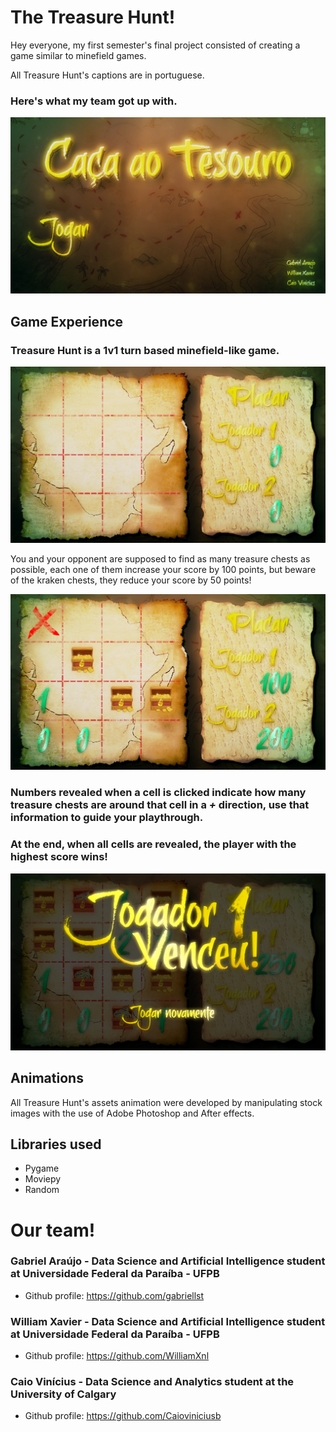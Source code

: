 # The Treasure Hunt!

Hey everyone, my first semester's final project consisted of creating a game similar to minefield games.

All Treasure Hunt's captions are in portuguese.

### Here's what my team got up with.

![](images/menu.png)

## Game Experience

### Treasure Hunt is a 1v1 turn based minefield-like game.

![](images/ingame0.png)

You and your opponent are supposed to find as many treasure chests as possible, each one of them increase your score by 100 points, but beware of the kraken chests, they reduce your score by 50 points!

![](images/ingame2.png)

### Numbers revealed when a cell is clicked indicate how many **treasure** chests are around that cell in a *+* direction, use that information to guide your playthrough.

### At the end, when all cells are revealed, the player with the highest score wins!

![](images/ingame3.png)

## Animations

All Treasure Hunt's assets animation were developed by manipulating stock images with the use of Adobe Photoshop and After effects.

## Libraries used

* Pygame
* Moviepy
* Random

# Our team!

### Gabriel Araújo - Data Science and Artificial Intelligence student at Universidade Federal da Paraíba - UFPB
* Github profile: https://github.com/gabriellst

### William Xavier - Data Science and Artificial Intelligence student at Universidade Federal da Paraíba - UFPB
* Github profile: https://github.com/WilliamXnl


### Caio Vinícius - Data Science and Analytics student at the University of Calgary
* Github profile: https://github.com/Caioviniciusb


